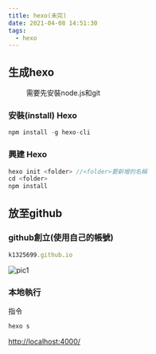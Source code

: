```yaml
---
title: hexo(未完)
date: 2021-04-08 14:51:30
tags:
  - hexo
---
```

## 生成hexo
  &emsp; &emsp; 需要先安裝node.js和git
<!-- more -->
### 安裝(install) Hexo
```js 
npm install -g hexo-cli
``` 

### 興建 Hexo
```js
hexo init <folder> //<folder>要新增的名稱
cd <folder>
npm install
```
## 放至github

### github創立(使用自己的帳號)
```js
k1325699.github.io
```
![pic1](pic1.png)

### 本地執行
指令
```js
hexo s
```
<http://localhost:4000/>